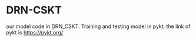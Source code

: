 # DRN-CSKT
our model code in DRN_CSKT.
Training and testing model in pykt.
the link of pykt is https://pykt.org/
